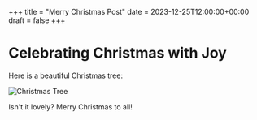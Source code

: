+++
title = "Merry Christmas Post"
date = 2023-12-25T12:00:00+00:00
draft = false
+++

# Celebrating Christmas with Joy

Here is a beautiful Christmas tree:

![Christmas Tree](/img/christmas-background.jpg)

Isn't it lovely? Merry Christmas to all!
